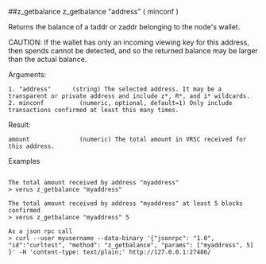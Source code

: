 ##z_getbalance
z_getbalance "address" ( minconf )

Returns the balance of a taddr or zaddr belonging to the node's wallet.

CAUTION: If the wallet has only an incoming viewing key for this address, then spends cannot be
detected, and so the returned balance may be larger than the actual balance.

Arguments:
```
1. "address"      (string) The selected address. It may be a transparent or private address and include z*, R*, and i* wildcards.
2. minconf          (numeric, optional, default=1) Only include transactions confirmed at least this many times.

```
Result:
```
amount              (numeric) The total amount in VRSC received for this address.

```
Examples
```

The total amount received by address "myaddress"
> verus z_getbalance "myaddress"

The total amount received by address "myaddress" at least 5 blocks confirmed
> verus z_getbalance "myaddress" 5

As a json rpc call
> curl --user myusername --data-binary '{"jsonrpc": "1.0", "id":"curltest", "method": "z_getbalance", "params": ["myaddress", 5] }' -H 'content-type: text/plain;' http://127.0.0.1:27486/

```
